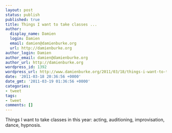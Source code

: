 ```yaml
---
layout: post
status: publish
published: true
title: Things I want to take classes ...
author:
  display_name: Damien
  login: Damien
  email: damien@damienburke.org
  url: http://damienburke.org
author_login: Damien
author_email: damien@damienburke.org
author_url: http://damienburke.org
wordpress_id: 1392
wordpress_url: http://www.damienburke.org/2011/03/18/things-i-want-to-take-classes/
date: '2011-03-18 20:36:56 +0000'
date_gmt: '2011-03-19 01:36:56 +0000'
categories:
- tweet
tags:
- tweet
comments: []
---
```

<p>Things I want to take classes in this year: acting, auditioning, improvisation, dance, hypnosis.</p>
